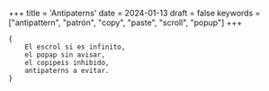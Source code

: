 +++
title = 'Antipaterns'
date = 2024-01-13
draft = false
keywords = ["antipattern", "patrón", "copy", "paste", "scroll", "popup"]
+++

	{
		El escrol si es infinito,
		el popap sin avisar,
		el copipeis inhibido,
		antipaterns a evitar.
	}
